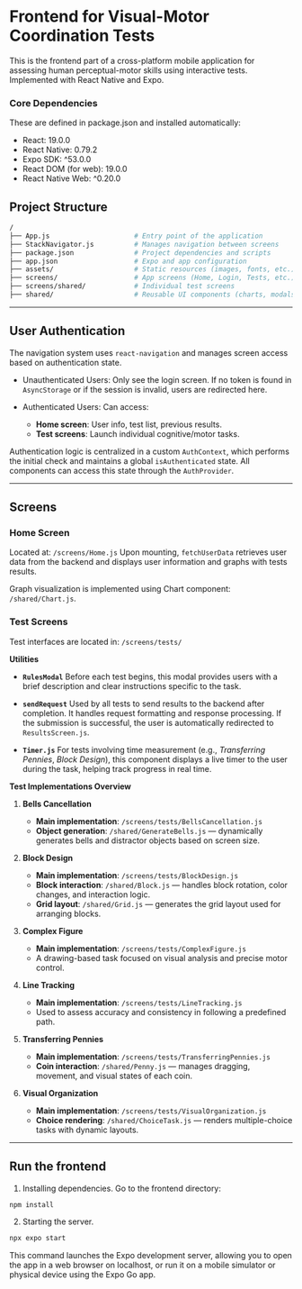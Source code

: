 # Frontend for Visual-Motor Coordination Tests
This is the frontend part of a cross-platform mobile application for assessing human perceptual-motor skills using interactive tests. Implemented with React Native and Expo.

### Core Dependencies
These are defined in package.json and installed automatically:

- React: 19.0.0
- React Native: 0.79.2
- Expo SDK: ^53.0.0
- React DOM (for web): 19.0.0
- React Native Web: ^0.20.0



## Project Structure

```bash
/
├── App.js                     # Entry point of the application
├── StackNavigator.js          # Manages navigation between screens
├── package.json               # Project dependencies and scripts
├── app.json                   # Expo and app configuration
├── assets/                    # Static resources (images, fonts, etc.)
├── screens/                   # App screens (Home, Login, Tests, etc.)
├── screens/shared/            # Individual test screens
├── shared/                    # Reusable UI components (charts, modals, etc.)

```

---

## User Authentication 

The navigation system uses `react-navigation` and manages screen access based on authentication state.

- Unauthenticated Users:
	Only see the login screen. If no token is found in `AsyncStorage` or if the session is invalid, users are redirected here.

- Authenticated Users:
	Can access:
	- **Home screen**: User info, test list, previous results.
	- **Test screens**: Launch individual cognitive/motor tasks.

Authentication logic is centralized in a custom `AuthContext`, which performs the initial check and maintains a global `isAuthenticated` state. All components can access this state through the `AuthProvider`.

---

## Screens

### Home Screen 

Located at: `/screens/Home.js`
Upon mounting, `fetchUserData` retrieves user data from the backend and displays user information and graphs with tests results.

Graph visualization is implemented using Chart component: `/shared/Chart.js`.

### Test Screens 
Test interfaces are located in: `/screens/tests/`

**Utilities** 

* **`RulesModal`**
  Before each test begins, this modal provides users with a brief description and clear instructions specific to the task.

* **`sendRequest`**
  Used by all tests to send results to the backend after completion. It handles request formatting and response processing. If the submission is successful, the user is automatically redirected to `ResultsScreen.js`.

* **`Timer.js`**
  For tests involving time measurement (e.g., *Transferring Pennies*, *Block Design*), this component displays a live timer to the user during the task, helping track progress in real time.



**Test Implementations Overview**

1. **Bells Cancellation**

   * **Main implementation**: `/screens/tests/BellsCancellation.js`
   * **Object generation**: `/shared/GenerateBells.js` — dynamically generates bells and distractor objects based on screen size.

2. **Block Design**

   * **Main implementation**: `/screens/tests/BlockDesign.js`
   * **Block interaction**: `/shared/Block.js` — handles block rotation, color changes, and interaction logic.
   * **Grid layout**: `/shared/Grid.js` — generates the grid layout used for arranging blocks.

3. **Complex Figure**

   * **Main implementation**: `/screens/tests/ComplexFigure.js`
   * A drawing-based task focused on visual analysis and precise motor control.

4. **Line Tracking**

   * **Main implementation**: `/screens/tests/LineTracking.js`
   * Used to assess accuracy and consistency in following a predefined path.

5. **Transferring Pennies**

   * **Main implementation**: `/screens/tests/TransferringPennies.js`
   * **Coin interaction**: `/shared/Penny.js` — manages dragging, movement, and visual states of each coin.

6. **Visual Organization**

   * **Main implementation**: `/screens/tests/VisualOrganization.js`
   * **Choice rendering**: `/shared/ChoiceTask.js` — renders multiple-choice tasks with dynamic layouts.

---

## Run the frontend 
1. Installing dependencies. 
Go to the frontend directory:
```bash
npm install
```
2. Starting the server.
```bash
npx expo start

```
This command launches the Expo development server, allowing you to open the app in a web browser on localhost, or run it on a mobile simulator or physical device using the Expo Go app.

